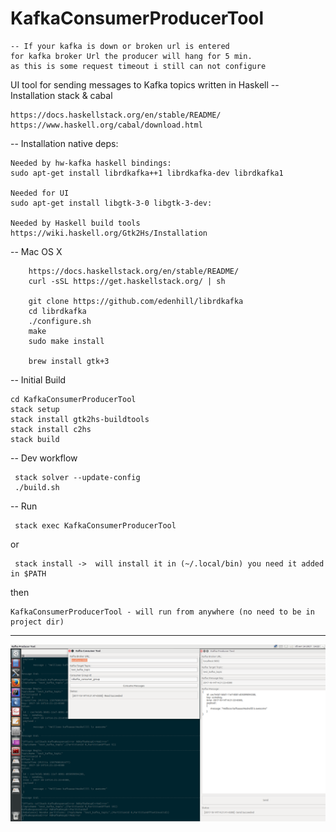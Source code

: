# KafkaConsumerProducerTool
    -- If your kafka is down or broken url is entered 
    for kafka broker Url the producer will hang for 5 min.
    as this is some request timeout i still can not configure
    

UI tool for sending messages to Kafka topics written in Haskell
-- Installation stack & cabal

    https://docs.haskellstack.org/en/stable/README/
    https://www.haskell.org/cabal/download.html

-- Installation native deps:

    Needed by hw-kafka haskell bindings:
    sudo apt-get install librdkafka++1 librdkafka-dev librdkafka1

    Needed for UI
    sudo apt-get install libgtk-3-0 libgtk-3-dev:

    Needed by Haskell build tools
    https://wiki.haskell.org/Gtk2Hs/Installation
    
-- Mac OS X
        
        https://docs.haskellstack.org/en/stable/README/
        curl -sSL https://get.haskellstack.org/ | sh
        
        git clone https://github.com/edenhill/librdkafka
        cd librdkafka
        ./configure.sh
        make
        sudo make install
        
        brew install gtk+3


-- Initial Build

    cd KafkaConsumerProducerTool
    stack setup
    stack install gtk2hs-buildtools
    stack install c2hs
    stack build
    
-- Dev workflow    

     stack solver --update-config
     ./build.sh

-- Run

     stack exec KafkaConsumerProducerTool
or

     stack install ->  will install it in (~/.local/bin) you need it added  in $PATH

then

    KafkaConsumerProducerTool - will run from anywhere (no need to be in project dir)

---
![My image](https://github.com/bemcho/KafkaConsumerProducerTool/blob/master/KafkaConsumerProducerTool.png)
